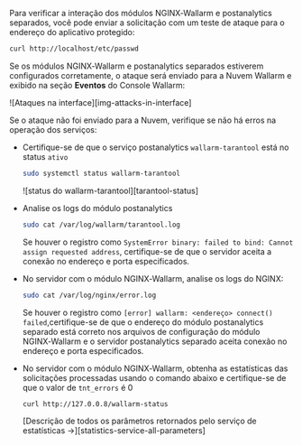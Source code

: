 Para verificar a interação dos módulos NGINX‑Wallarm e postanalytics separados, você pode enviar a solicitação com um teste de ataque para o endereço do aplicativo protegido:

```bash
curl http://localhost/etc/passwd
```

Se os módulos NGINX‑Wallarm e postanalytics separados estiverem configurados corretamente, o ataque será enviado para a Nuvem Wallarm e exibido na seção **Eventos** do Console Wallarm:

![Ataques na interface][img-attacks-in-interface]

Se o ataque não foi enviado para a Nuvem, verifique se não há erros na operação dos serviços:

* Certifique-se de que o serviço postanalytics `wallarm-tarantool` está no status `ativo`

    ```bash
    sudo systemctl status wallarm-tarantool
    ```

    ![status do wallarm-tarantool][tarantool-status]
* Analise os logs do módulo postanalytics

    ```bash
    sudo cat /var/log/wallarm/tarantool.log
    ```

    Se houver o registro como `SystemError binary: failed to bind: Cannot assign requested address`, certifique-se de que o servidor aceita a conexão no endereço e porta especificados.
* No servidor com o módulo NGINX‑Wallarm, analise os logs do NGINX:

    ```bash
    sudo cat /var/log/nginx/error.log
    ```

   Se houver o registro como `[error] wallarm: <endereço> connect() failed`,certifique-se de que o endereço do módulo postanalytics separado está correto nos arquivos de configuração do módulo NGINX‑Wallarm e o servidor postanalytics separado aceita conexão no endereço e porta especificados.
* No servidor com o módulo NGINX‑Wallarm, obtenha as estatísticas das solicitações processadas usando o comando abaixo e certifique-se de que o valor de `tnt_errors` é 0

    ```bash
    curl http://127.0.0.8/wallarm-status
    ```

    [Descrição de todos os parâmetros retornados pelo serviço de estatísticas →][statistics-service-all-parameters]